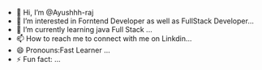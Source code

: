 - 👋 Hi, I’m @Ayushhh-raj
- 👀 I’m interested in  Forntend Developer as well as FullStack Developer...
- 🌱 I’m currently learning java Full Stack  ...
- 📫 How to reach me  to connect with me on Linkdin...
- 😄 Pronouns:Fast Learner ...
- ⚡ Fun fact:  ...

<!---
Ayushhh-raj/Ayushhh-raj is a ✨ special ✨ repository because its `README.md` (this file) appears on your GitHub profile.
You can click the Preview link to take a look at your changes.
--->
